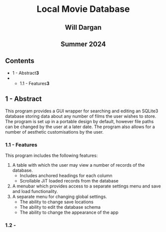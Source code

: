 <link href="stylesheet.css" rel="stylesheet"></link>

# <p style="text-align: center;">Local Movie Database</p>
## <p style="text-align: center;">Will Dargan</p>
## <p style="text-align: center;">Summer 2024</p>
<div class="page"></div>

## Contents
<ul class="leaders">
    <li><span>1 - Abstract</span><span><strong>3</strong></span></li>
    <li class="nested">
        <ul class="leaders inner">
            <li><span>1.1 - Features</span><span><strong>3</strong></span></li>
        </ul>
    </li>
</ul>
<div class="page"></div>

## 1 - Abstract
This program provides a GUI wrapper for searching and editing an SQLite3 database storing data about any number of films the user wishes to store. The program is set up in a portable design by default, however file paths can be changed by the user at a later date. The program also allows for a number of aesthetic customisations by the user.
### 1.1 - Features
This program includes the following features:
1. A table with which the user may view a number of records of the database.
   * Includes anchored headings for each column
   * Scrollable JiT loaded records from the database
2. A menubar which provides access to a separate settings menu and save and load functionality.
3. A separate menu for changing global settings.
   * The ability to change save locations
   * The ability to edit the database schema
   * The ability to change the appearance of the app
### 1.2 - 